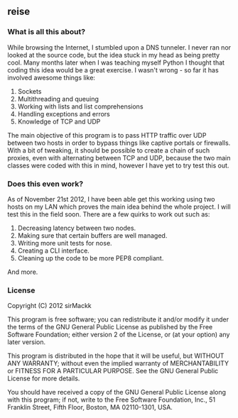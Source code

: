 ## reise

### What is all this about?

While browsing the Internet, I stumbled upon a DNS tunneler. I never ran nor looked at the source code, but the idea stuck in my head as being pretty cool. Many months later when I was teaching myself Python I thought that coding this idea would be a great exercise. I wasn't wrong - so far it has involved awesome things like:

1. Sockets
2. Multithreading and queuing 
3. Working with lists and list comprehensions
4. Handling exceptions and errors
5. Knowledge of TCP and UDP

The main objective of this program is to pass HTTP traffic over UDP between two hosts in order to bypass things like captive portals or firewalls. With a bit of tweaking, it should be possible to create a chain of such proxies, even with alternating between TCP and UDP, because the two main classes were coded with this in mind, however I have yet to try test this out.

### Does this even work?

As of November 21st 2012, I have been able get this working using two hosts on my LAN which proves the main idea behind the whole project. I will test this in the field soon. There are a few quirks to work out such as:

1. Decreasing latency between two nodes.
2. Making sure that certain buffers are well managed.
3. Writing more unit tests for nose.
4. Creating a CLI interface.
5. Cleaning up the code to be more PEP8 compliant.

And more.

### License

Copyright (C) 2012  sirMackk

This program is free software; you can redistribute it and/or modify it under the terms of the GNU General Public License as published by the Free Software Foundation; either version 2 of the License, or (at your option) any later version.

This program is distributed in the hope that it will be useful, but WITHOUT ANY WARRANTY; without even the implied warranty of MERCHANTABILITY or FITNESS FOR A PARTICULAR PURPOSE.  See the GNU General Public License for more details.

You should have received a copy of the GNU General Public License along with this program; if not, write to the Free Software Foundation, Inc., 51 Franklin Street, Fifth Floor, Boston, MA  02110-1301, USA.